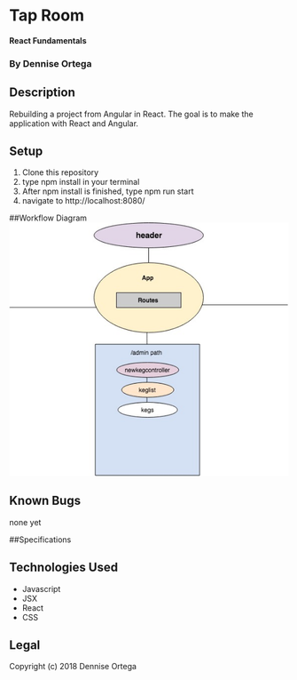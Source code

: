 # Tap Room
#### React Fundamentals

### By Dennise Ortega

## Description
Rebuilding a project from Angular in React. The goal is to make the application with React and Angular.


## Setup
1. Clone this repository
2. type npm install in your terminal
3. After npm install is finished, type npm run start
4. navigate to http://localhost:8080/

##Workflow Diagram
![](src/assets/images/taproom.jpg)

## Known Bugs
none yet

##Specifications

## Technologies Used
* Javascript
* JSX
* React
* CSS

## Legal
Copyright (c) 2018 Dennise Ortega
